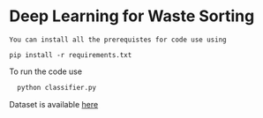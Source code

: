 # Deep Learning for Waste Sorting

```Prerequistes
You can install all the prerequistes for code use using 
```

```text
pip install -r requirements.txt
```

To run the code use
```python
  python classifier.py
```

Dataset is available [here](https://drive.google.com/open?id=1VSnOt2sbgqt5PUzU2XuwNp3PG1SeyqNW)